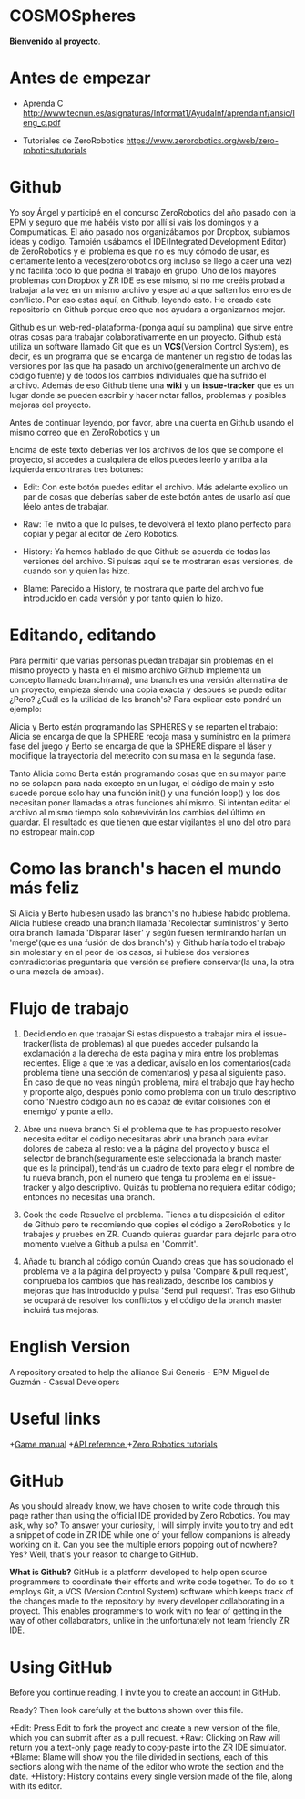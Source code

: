 COSMOSpheres
============

<b>Bienvenido al proyecto</b>.

Antes de empezar
================

+ Aprenda C
http://www.tecnun.es/asignaturas/Informat1/AyudaInf/aprendainf/ansic/leng_c.pdf

+ Tutoriales de ZeroRobotics
https://www.zerorobotics.org/web/zero-robotics/tutorials

Github
======

Yo soy Ángel y participé en el concurso ZeroRobotics del año pasado con la EPM y
seguro que me habéis visto por allí si vais los domingos y a Compumáticas.
El año pasado nos organizábamos por Dropbox, subíamos ideas y código.
También usábamos el IDE(Integrated Development Editor) de ZeroRobotics
y el problema es que no es muy cómodo de usar, es ciertamente lento a veces(zerorobotics.org incluso se llego a caer una vez) y no facilita todo lo que podría el trabajo en grupo.
Uno de los mayores problemas con Dropbox y ZR IDE es ese mismo,
si no me creéis probad a trabajar a la vez en un mismo archivo y
esperad a que salten los errores de conflicto. Por eso estas aquí, en Github, leyendo esto.
He creado este repositorio en Github porque creo que nos ayudara a organizarnos mejor.

Github es un web-red-plataforma-(ponga aquí su pamplina)
que sirve entre otras cosas para trabajar colaborativamente en un proyecto.
Github está utiliza un software llamado Git que es un <b>VCS</b>(Version Control System),
es decir, es un programa que se encarga de mantener un registro de todas las versiones
por las que ha pasado un archivo(generalmente un archivo de código fuente) y de todos los
cambios individuales que ha sufrido el archivo. Además de eso Github tiene una <b>wiki</b> y un
<b>issue-tracker</b> que es un lugar donde se pueden escribir y hacer notar fallos, problemas y posibles
mejoras del proyecto.

Antes de continuar leyendo, por favor, abre una cuenta en Github usando el mismo correo que en ZeroRobotics y un 

Encima de este texto deberías ver los archivos de los que se compone el proyecto, si accedes a cualquiera de
ellos puedes leerlo y arriba a la izquierda encontraras tres botones:
  
  + Edit: Con este botón puedes editar el archivo. Más adelante explico un par de cosas que deberías saber de este botón
  antes de usarlo así que léelo antes de trabajar.
  
  + Raw: Te invito a que lo pulses, te devolverá el texto plano perfecto para copiar y pegar al editor de Zero Robotics.
  
  + History: Ya hemos hablado de que Github se acuerda de todas las versiones del archivo. Si pulsas aquí se te
  mostraran esas versiones, de cuando son y quien las hizo.

  + Blame: Parecido a History, te mostrara que parte del archivo fue introducido en cada versión y por tanto quien lo hizo.

Editando, editando
==================

Para permitir que varias personas puedan trabajar sin problemas en el
mismo proyecto y hasta en el mismo archivo Github implementa un
concepto llamado branch(rama), una branch es una versión alternativa
de un proyecto, empieza siendo una copia exacta y después se puede
editar ¿Pero? ¿Cuál es la utilidad de las branch's? Para explicar esto
pondré un ejemplo:

Alicia y Berto están programando las SPHERES y se reparten el trabajo:
Alicia se encarga de que la SPHERE recoja masa y suministro en la primera fase del juego
y Berto se encarga de que la SPHERE dispare el láser y modifique la trayectoria del meteorito con su masa en la segunda fase.

Tanto Alicia como Berta están programando cosas que en su
mayor parte no se solapan para nada excepto en un lugar,
el código de main y esto sucede porque solo hay una función init() y
una función loop() y los dos necesitan poner llamadas a otras funciones ahí mismo.
Si intentan editar el archivo al mismo tiempo solo sobrevivirán los cambios del último en guardar.
El resultado es que tienen que estar vigilantes el uno del otro para no estropear main.cpp

Como las branch's hacen el mundo más feliz
==========================================

Si Alicia y Berto hubiesen usado las branch's no hubiese habido problema.
Alicia hubiese creado una branch llamada 'Recolectar suministros'
y Berto otra branch llamada 'Disparar láser' y según fuesen terminando
harían un 'merge'(que es una fusión de dos branch's) y Github haría todo
el trabajo sin molestar y en el peor de los casos, si hubiese dos versiones
contradictorias preguntaría que versión se prefiere conservar(la una, la otra o una mezcla de ambas).

Flujo de trabajo
================

1. Decidiendo en que trabajar
Si estas dispuesto a trabajar mira el issue-tracker(lista de problemas) al que puedes acceder pulsando la exclamación
a la derecha de esta página y mira entre los problemas recientes. Elige a que te vas a dedicar,
avísalo en los comentarios(cada problema tiene una sección de comentarios) y pasa al siguiente paso.
En caso de que no veas ningún problema, mira el trabajo que hay hecho y proponte algo,
después ponlo como problema con un titulo descriptivo como 'Nuestro código aun no es capaz de evitar colisiones con
el enemigo' y ponte a ello.

2. Abre una nueva branch
Si el problema que te has propuesto resolver necesita editar el código necesitaras abrir una branch para evitar
dolores de cabeza al resto: ve a la página del proyecto y busca el selector de branch(seguramente este seleccionada
la branch master que es la principal), tendrás un cuadro de texto para elegir el nombre de tu nueva branch, pon el numero
que tenga tu problema en el issue-tracker y algo descriptivo.
Quizás tu problema no requiera editar código; entonces no necesitas una branch.

3. Cook the code
Resuelve el problema. Tienes a tu disposición el editor de Github pero te recomiendo que copies el código a ZeroRobotics
y lo trabajes y pruebes en ZR. Cuando quieras guardar para dejarlo para otro momento vuelve a Github a pulsa en 'Commit'.

4. Añade tu branch al código común
Cuando creas que has solucionado el problema ve a la página del proyecto y pulsa 'Compare & pull request', comprueba los
cambios que has realizado, describe los cambios y mejoras que has introducido y pulsa 'Send pull request'. Tras eso Github
se ocupará de resolver los conflictos y el código de la branch master incluirá tus mejoras.


English Version
===============
A repository created to help the alliance Sui Generis - EPM Miguel de Guzmán - Casual Developers

Useful links
============
+<a href="http://www.zerorobotics.org/documents/10429/0/CosmoSPHERES_Manual.pdf">Game manual</a>
+<a href="http://www.zerorobotics.org/documents/10429/374963/ZR_user_API.pdf">API reference </a>
+<a href="https://www.zerorobotics.org/web/zero-robotics/tutorials">Zero Robotics tutorials</a>

GitHub
======
As you should already know, we have chosen to write code through this page rather than using the official 
IDE provided by Zero Robotics. You may ask, why so? To answer your curiosity, I will simply invite you to 
try and edit a snippet of code in ZR IDE while one of your fellow companions is already working on it. Can
you see the multiple errors popping out of nowhere? Yes? Well, that's your reason to change to GitHub.

<b>What is Github?</b>
GitHub is a platform developed to help open source programmers to coordinate their efforts and write code
together. To do so it employs Git, a VCS (Version Control System) software which keeps track of the changes
made to the repository by every developer collaborating in a proyect. This enables programmers to work with 
no fear of getting in the way of other collaborators, unlike in the unfortunately not team friendly ZR IDE.

Using GitHub
============
Before you continue reading, I invite you to create an account in GitHub.

Ready? Then look carefully at the buttons shown over this file.

  +Edit: Press Edit to fork the proyect and create a new version of the file, which you can submit after as a 
  pull request.
  +Raw: Clicking on Raw will return you a text-only page ready to copy-paste into the ZR IDE simulator.
  +Blame: Blame will show you the file divided in sections, each of this sections along with the name of 
  the editor who wrote the section and the date.
  +History: History contains every single version made of the file, along with its editor.
  
